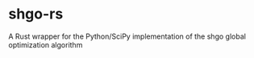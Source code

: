 # shgo-rs
A Rust wrapper for the Python/SciPy implementation of the shgo global optimization algorithm
